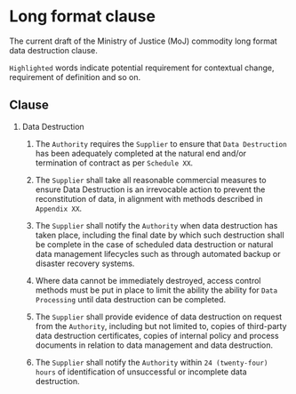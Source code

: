 # Long format clause

The current draft of the Ministry of Justice \(MoJ\) commodity long format data destruction clause.

`Highlighted` words indicate potential requirement for contextual change, requirement of definition and so on.

## Clause

1.  Data Destruction

    1.  The `Authority` requires the `Supplier` to ensure that `Data Destruction` has been adequately completed at the natural end and/or termination of contract as per `Schedule XX`.

    2.  The `Supplier` shall take all reasonable commercial measures to ensure Data Destruction is an irrevocable action to prevent the reconstitution of data, in alignment with methods described in `Appendix XX`.

    3.  The `Supplier` shall notify the `Authority` when data destruction has taken place, including the final date by which such destruction shall be complete in the case of scheduled data destruction or natural data management lifecycles such as through automated backup or disaster recovery systems.

    4.  Where data cannot be immediately destroyed, access control methods must be put in place to limit the ability the ability for `Data Processing` until data destruction can be completed.

    5.  The `Supplier` shall provide evidence of data destruction on request from the `Authority`, including but not limited to, copies of third-party data destruction certificates, copies of internal policy and process documents in relation to data management and data destruction.

    6.  The `Supplier` shall notify the `Authority` within `24 (twenty-four) hours` of identification of unsuccessful or incomplete data destruction.


